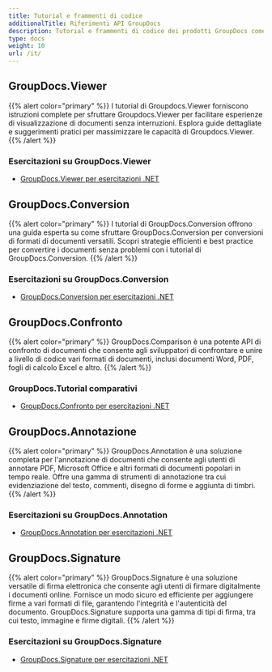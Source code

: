 ```yaml
---
title: Tutorial e frammenti di codice
additionalTitle: Riferimenti API GroupDocs
description: Tutorial e frammenti di codice dei prodotti GroupDocs come GroupDocs.Viewer, GroupDocs.Annotation, GroupDocs.Conversion e altri prodotti.
type: docs
weight: 10
url: /it/
---
```


## GroupDocs.Viewer
{{% alert color="primary" %}}
I tutorial di Groupdocs.Viewer forniscono istruzioni complete per sfruttare Groupdocs.Viewer per facilitare esperienze di visualizzazione di documenti senza interruzioni. Esplora guide dettagliate e suggerimenti pratici per massimizzare le capacità di Groupdocs.Viewer.
{{% /alert %}}

### Esercitazioni su GroupDocs.Viewer
- [GroupDocs.Viewer per esercitazioni .NET](../viewer/it/net/)


## GroupDocs.Conversion
{{% alert color="primary" %}}
I tutorial di GroupDocs.Conversion offrono una guida esperta su come sfruttare GroupDocs.Conversion per conversioni di formati di documenti versatili. Scopri strategie efficienti e best practice per convertire i documenti senza problemi con i tutorial di GroupDocs.Conversion.
{{% /alert %}}

### Esercitazioni su GroupDocs.Conversion
- [GroupDocs.Conversion per esercitazioni .NET](../conversion/it/net/)


## GroupDocs.Confronto
{{% alert color="primary" %}}
GroupDocs.Comparison è una potente API di confronto di documenti che consente agli sviluppatori di confrontare e unire a livello di codice vari formati di documenti, inclusi documenti Word, PDF, fogli di calcolo Excel e altro.
{{% /alert %}}

### GroupDocs.Tutorial comparativi
- [GroupDocs.Confronto per esercitazioni .NET](../comparison/it/net/)


## GroupDocs.Annotazione
{{% alert color="primary" %}}
GroupDocs.Annotation è una soluzione completa per l'annotazione di documenti che consente agli utenti di annotare PDF, Microsoft Office e altri formati di documenti popolari in tempo reale. Offre una gamma di strumenti di annotazione tra cui evidenziazione del testo, commenti, disegno di forme e aggiunta di timbri.
{{% /alert %}}

### Esercitazioni su GroupDocs.Annotation
- [GroupDocs.Annotation per esercitazioni .NET](../annotation/it/net/)


## GroupDocs.Signature
{{% alert color="primary" %}}
GroupDocs.Signature è una soluzione versatile di firma elettronica che consente agli utenti di firmare digitalmente i documenti online. Fornisce un modo sicuro ed efficiente per aggiungere firme a vari formati di file, garantendo l'integrità e l'autenticità del documento. GroupDocs.Signature supporta una gamma di tipi di firma, tra cui testo, immagine e firme digitali.
{{% /alert %}}

### Esercitazioni su GroupDocs.Signature
- [GroupDocs.Signature per esercitazioni .NET](../signature/it/net/)